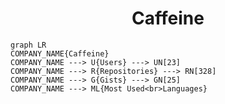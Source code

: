 <h1 align="center">Caffeine</h1>

```mermaid
graph LR
COMPANY_NAME{Caffeine}
COMPANY_NAME ---> U{Users} ---> UN[23]
COMPANY_NAME ---> R{Repositories} ---> RN[328]
COMPANY_NAME ---> G{Gists} ---> GN[25]
COMPANY_NAME ---> ML{Most Used<br>Languages}
```
